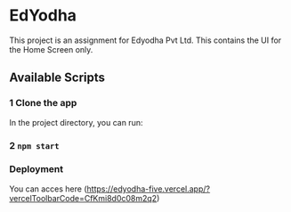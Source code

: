 # EdYodha 

This project is an assignment for Edyodha Pvt Ltd. This contains the UI for the Home Screen only.

## Available Scripts

###  1 Clone the app

In the project directory, you can run:

###  2 `npm start`

### Deployment

You can acces here (https://edyodha-five.vercel.app/?vercelToolbarCode=CfKmi8d0c08m2q2)


